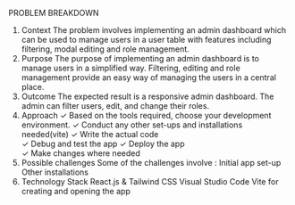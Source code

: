 PROBLEM BREAKDOWN 
 
1.	Context 
The problem involves implementing an admin dashboard which can be used to manage users in a user table with features including filtering, modal editing and role management. 
2.	Purpose 
The purpose of implementing an admin dashboard is to manage users in a simplified way. Filtering, editing and role management provide an easy way of managing the users in a central place. 
3.	Outcome 
The expected result is a responsive admin dashboard. The admin can filter users, edit, and change their roles. 
4.	Approach 
✓	Based on the tools required, choose your development environment. 
✓	Conduct any other set-ups and installations needed(vite) 
✓	Write the actual code  
✓	Debug and test the app 
✓	Deploy the app  
✓	Make changes where needed 
5.	Possible challenges 
Some of the challenges involve :  Initial app set-up 
                                                     Other installations 
6.	Technology Stack 
React.js & Tailwind CSS 
Visual Studio Code 
Vite for creating and opening the app 
 
 
                                                      
                                                      
